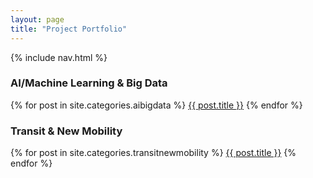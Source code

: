 ```yaml
---
layout: page
title: "Project Portfolio"
---
```


<article>
{% include nav.html %}
</article>
 
<article>
<h3>AI/Machine Learning & Big Data</h3>

{% for post in site.categories.aibigdata %}
  <a href="{{ post.url | relative_url }}">{{ post.title }}</a>
{% endfor %}
</article>
 
<article>
<h3>Transit & New Mobility</h3>

{% for post in site.categories.transitnewmobility %}
  <a href="{{ post.url | relative_url }}">{{ post.title }}</a>
{% endfor %}
</article>

